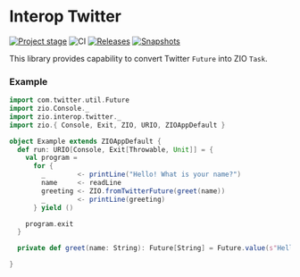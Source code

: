 # Interop Twitter

[![Project stage][Stage]][Stage-Page]
![CI][Badge-CI]
[![Releases][Badge-SonatypeReleases]][Link-SonatypeReleases]
[![Snapshots][Badge-SonatypeSnapshots]][Link-SonatypeSnapshots]

This library provides capability to convert Twitter `Future` into ZIO `Task`.

### Example

```scala
import com.twitter.util.Future
import zio.Console._
import zio.interop.twitter._
import zio.{ Console, Exit, ZIO, URIO, ZIOAppDefault }

object Example extends ZIOAppDefault {
  def run: URIO[Console, Exit[Throwable, Unit]] = {
    val program =
      for {
        _        <- printLine("Hello! What is your name?")
        name     <- readLine
        greeting <- ZIO.fromTwitterFuture(greet(name))
        _        <- printLine(greeting)
      } yield ()

    program.exit
  }

  private def greet(name: String): Future[String] = Future.value(s"Hello, $name!")

}
```

[Badge-CI]: https://github.com/zio/interop-twitter/workflows/CI/badge.svg
[Badge-SonatypeReleases]: https://img.shields.io/nexus/r/https/oss.sonatype.org/dev.zio/zio-interop-twitter_2.12.svg "Sonatype Releases"
[Badge-SonatypeSnapshots]: https://img.shields.io/nexus/s/https/oss.sonatype.org/dev.zio/zio-interop-twitter_2.12.svg "Sonatype Snapshots"
[Link-Circle]: https://circleci.com/gh/zio/interop-twitter/tree/master
[Link-SonatypeReleases]: https://oss.sonatype.org/content/repositories/releases/dev/zio/zio-interop-twitter_2.12/ "Sonatype Releases"
[Link-SonatypeSnapshots]: https://oss.sonatype.org/content/repositories/snapshots/dev/zio/zio-interop-twitter_2.12/ "Sonatype Snapshots"
[Stage]: https://img.shields.io/badge/Project%20Stage-Production%20Ready-brightgreen.svg
[Stage-Page]: https://github.com/zio/zio/wiki/Project-Stages
